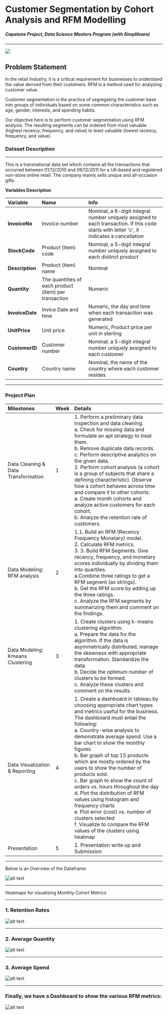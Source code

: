 # Customer Segmentation by Cohort Analysis and RFM Modelling

##### Capstone Project, Data Science Masters Program (with Simplilearn)
---
<div>
	<img src="https://github.com/ovokpus/Customer-Segmentation/blob/main/img/customer%20segmentation.jpg">
</div>

## Problem Statement

In the retail Industry, it is a critical requirement for businesses to understand the value derived from their customers. RFM is a method used for analyzing customer value.

Customer segmentation is the practice of segregating the customer base into groups of individuals based on some common characteristics such as age, gender, interests, and spending habits.

Our objective here is to perform customer segmentation using RFM analysis. The resulting segments can be ordered from most valuable (highest recency, frequency, and value) to least valuable (lowest recency, frequency, and value).



### Dataset Description
---
This is a transnational data set which contains all the transactions that occurred between 01/12/2010 and 09/12/2011 for a UK-based and registered non-store online retail. The company mainly sells unique and all-occasion gifts.


**Variables Description**


| Variable | Name | Info |
|:---|:---|:---|
| **InvoiceNo** | Invoice number| Nominal, a 6-digit integral number uniquely assigned to each transaction. If this code starts with letter 'c', it indicates a cancellation | 
| **StockCode** | Product (item) code | Nominal, a 5-digit integral number uniquely assigned to each distinct product |
| **Description** | Product (item) name| Nominal |
| **Quantity** | The quantities of each product (item) per transaction | Numeric |
| **InvoiceDate** | Invice Date and time | Numeric, the day and time when each transaction was generated |
| **UnitPrice** | Unit price | Numeric, Product price per unit in sterling |
| **CustomerID** | Customer number | Nominal, a 5-digit integral number uniquely assigned to each customer |
| **Country** | Country name | Nominal, the name of the country where each customer resides |
---




### Project Plan
| Milestones | Week | Details |
|:---|:---|:---|
| Data Cleaning & Data Transformation | 1 | 1. Perform a preliminary data inspection and data cleaning.<br>a. Check for missing data and formulate an apt strategy to treat them.<br>b. Remove duplicate data records.<br>c. Perform descriptive analytics on the given data.<br>2. Perform cohort analysis (a cohort is a group of subjects that share a defining characteristic). Observe how a cohort behaves across time and compare it to other cohorts.<br>a. Create month cohorts and analyze active customers for each cohort.<br>b. Analyze the retention rate of customers. |
| Data Modeling: RFM analysis | 2 | 1.1. Build an RFM (Recency Frequency Monetary) model.<br>2. Calculate RFM metrics.<br>3. 3. Build RFM Segments. Give recency, frequency, and monetary scores individually by dividing them into quartiles.<br>a.Combine three ratings to get a RFM segment (as strings).<br>b. Get the RFM score by adding up the three ratings.<br>c. Analyze the RFM segments by summarizing them and comment on the findings.<br> |
| Data Modeling: Kmeans Clustering | 3 | 1. Create clusters using k-means clustering algorithm.<br>a. Prepare the data for the algorithm. If the data is asymmetrically distributed, manage the skewness with appropriate transformation. Standardize the data.<br>b. Decide the optimum number of clusters to be formed.<br>c. Analyze these clusters and comment on the results.<br> | 
| Data Visualization & Reporting | 4 | 1. Create a dashboard in tableau by choosing appropriate chart types and metrics useful for the business. The dashboard must entail the following:<br>a. Country-wise analysis to demonstrate average spend. Use a bar chart to show the monthly figures<br>b. Bar graph of top 15 products which are mostly ordered by the users to show the number of products sold.<br>c. Bar graph to show the count of orders vs. hours throughout the day<br>d. Plot the distribution of RFM values using histogram and frequency charts<br>e. Plot error (cost) vs. number of clusters selected<br>f. Visualize to compare the RFM values of the clusters using heatmap<br> |
| Presentation | 5 |1. Presentation write up and Submission |

---
Below is an Overview of the Dataframe:

![alt text](https://github.com/ovokpus/Customer-Segmentation/blob/main/img/dataframe.jpg)


---
Heatmaps for visualizing Monthly Cohort Metrics

---

### 1. Retention Rates

![alt text](https://github.com/ovokpus/Customer-Segmentation/blob/main/img/monthly_retention_rates.jpg)

---

### 2. Average Quantity

![alt text](https://github.com/ovokpus/Customer-Segmentation/blob/main/img/avg_quantity_monthly.jpg)

---

### 3. Average Spend

![alt text](https://github.com/ovokpus/Customer-Segmentation/blob/main/img/avg_spend_monthly.jpg)

---

### Finally, we have a Dashboard to show the various RFM metrics:

![alt text](https://github.com/ovokpus/Customer-Segmentation/blob/main/img/Dashboard.jpg)









